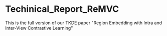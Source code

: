 # Techinical_Report_ReMVC

This is the full version of our TKDE paper "Region Embedding with Intra and Inter-View Contrastive Learning"

